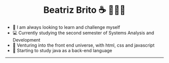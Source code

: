 <!-- [![Typing SVG](https://readme-typing-svg.demolab.com?size=30&duration=2000&pause=1000&color=5433FF&center=true&vCenter=true&width=1000&lines=My+name+is+Beatriz;But+everyone+call's+me+Bea;I'm+26+years+old;Welcome+to+my+profile!+)](https://git.io/typing-svg) -->
<h1 align="center">Beatriz Brito ☕ 🧑🏾‍💻</h1>
<ul>
    <li>📔 I am always looking to learn and challenge myself</li>
    <li>💻 Currently studying the second semester of Systems Analysis and Development</li>
    <li>👏 Venturing into the front end universe, with html, css and javascript </li>
    <li>👀 Starting to study java as a back-end language</li>
</ul>
<hr></hr>
<!-- <p align="center">
    <img alt = "GitHub Stats" src="https://github-readme-stats.vercel.app/api?username=bea-brito&show_icons=true&hide=issues&hide_border=true&theme=darcula">
    <br>
    <img alt = "Top Language" src="https://github-readme-stats.vercel.app/api/top-langs/?username=bea-brito&hide_border=true&theme=darcula"
</p>
 -->


